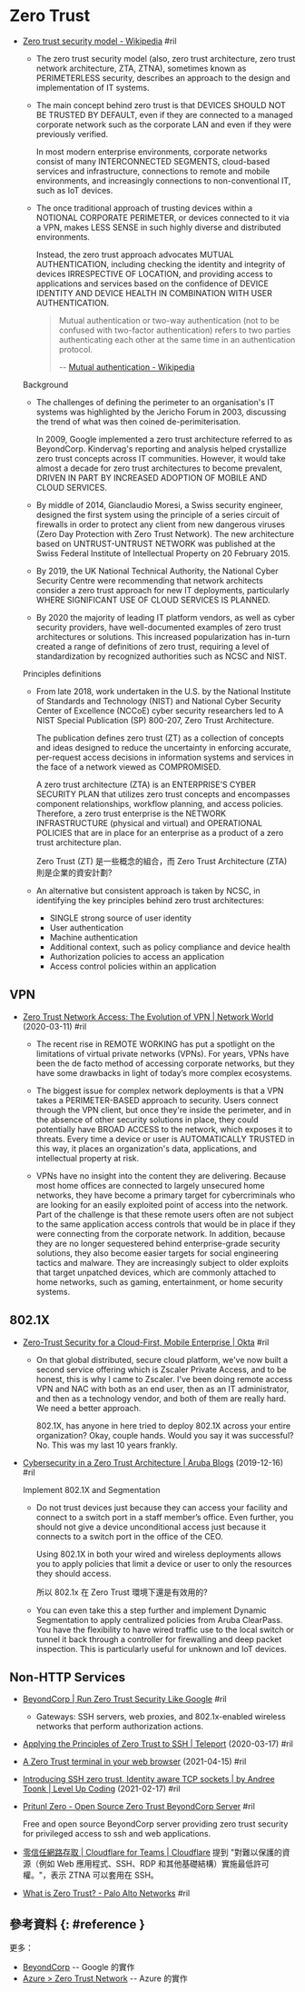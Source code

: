# Zero Trust

  - [Zero trust security model \- Wikipedia](https://en.wikipedia.org/wiki/Zero_trust_security_model) #ril

      - The zero trust security model (also, zero trust architecture, zero trust network architecture, ZTA, ZTNA), sometimes known as PERIMETERLESS security, describes an approach to the design and implementation of IT systems.

      - The main concept behind zero trust is that DEVICES SHOULD NOT BE TRUSTED BY DEFAULT, even if they are connected to a managed corporate network such as the corporate LAN and even if they were previously verified.

        In most modern enterprise environments, corporate networks consist of many INTERCONNECTED SEGMENTS, cloud-based services and infrastructure, connections to remote and mobile environments, and increasingly connections to non-conventional IT, such as IoT devices.

      - The once traditional approach of trusting devices within a NOTIONAL CORPORATE PERIMETER, or devices connected to it via a VPN, makes LESS SENSE in such highly diverse and distributed environments.

        Instead, the zero trust approach advocates MUTUAL AUTHENTICATION, including checking the identity and integrity of devices IRRESPECTIVE OF LOCATION, and providing access to applications and services based on the confidence of DEVICE IDENTITY AND DEVICE HEALTH IN COMBINATION WITH USER AUTHENTICATION.

        > Mutual authentication or two-way authentication (not to be confused with two-factor authentication) refers to two parties authenticating each other at the same time in an authentication protocol.
        >
        > -- [Mutual authentication \- Wikipedia](https://en.wikipedia.org/wiki/Mutual_authentication)

    Background

      - The challenges of defining the perimeter to an organisation's IT systems was highlighted by the Jericho Forum in 2003, discussing the trend of what was then coined de-perimiterisation.

        In 2009, Google implemented a zero trust architecture referred to as BeyondCorp. Kindervag's reporting and analysis helped crystallize zero trust concepts across IT communities. However, it would take almost a decade for zero trust architectures to become prevalent, DRIVEN IN PART BY INCREASED ADOPTION OF MOBILE AND CLOUD SERVICES.

      - By middle of 2014, Gianclaudio Moresi, a Swiss security engineer, designed the first system using the principle of a series circuit of firewalls in order to protect any client from new dangerous viruses (Zero Day Protection with Zero Trust Network). The new architecture based on UNTRUST-UNTRUST NETWORK was published at the Swiss Federal Institute of Intellectual Property on 20 February 2015.
      - By 2019, the UK National Technical Authority, the National Cyber Security Centre were recommending that network architects consider a zero trust approach for new IT deployments, particularly WHERE SIGNIFICANT USE OF CLOUD SERVICES IS PLANNED.
      - By 2020 the majority of leading IT platform vendors, as well as cyber security providers, have well-documented examples of zero trust architectures or solutions. This increased popularization has in-turn created a range of definitions of zero trust, requiring a level of standardization by recognized authorities such as NCSC and NIST.

    Principles definitions

      - From late 2018, work undertaken in the U.S. by the National Institute of Standards and Technology (NIST) and National Cyber Security Center of Excellence (NCCoE) cyber security researchers led to A NIST Special Publication (SP) 800-207, Zero Trust Architecture.

        The publication defines zero trust (ZT) as a collection of concepts and ideas designed to reduce the uncertainty in enforcing accurate, per-request access decisions in information systems and services in the face of a network viewed as COMPROMISED.

        A zero trust architecture (ZTA) is an ENTERPRISE’S CYBER SECURITY PLAN that utilizes zero trust concepts and encompasses component relationships, workflow planning, and access policies. Therefore, a zero trust enterprise is the NETWORK INFRASTRUCTURE (physical and virtual) and OPERATIONAL POLICIES that are in place for an enterprise as a product of a zero trust architecture plan.

        Zero Trust (ZT) 是一些概念的組合，而 Zero Trust Architecture (ZTA) 則是企業的資安計劃?

      - An alternative but consistent approach is taken by NCSC, in identifying the key principles behind zero trust architectures:

          - SINGLE strong source of user identity
          - User authentication
          - Machine authentication
          - Additional context, such as policy compliance and device health
          - Authorization policies to access an application
          - Access control policies within an application

## VPN

  - [Zero Trust Network Access: The Evolution of VPN \| Network World](https://www.networkworld.com/article/3611530/zero-trust-network-access-the-evolution-of-vpn.html) (2020-03-11) #ril

      - The recent rise in REMOTE WORKING has put a spotlight on the limitations of virtual private networks (VPNs). For years, VPNs have been the de facto method of accessing corporate networks, but they have some drawbacks in light of today’s more complex ecosystems.
      - The biggest issue for complex network deployments is that a VPN takes a PERIMETER-BASED approach to security. Users connect through the VPN client, but once they're inside the perimeter, and in the absence of other security solutions in place, they could potentially have BROAD ACCESS to the network, which exposes it to threats. Every time a device or user is AUTOMATICALLY TRUSTED in this way, it places an organization's data, applications, and intellectual property at risk.

      - VPNs have no insight into the content they are delivering. Because most home offices are connected to largely unsecured home networks, they have become a primary target for cybercriminals who are looking for an easily exploited point of access into the network. Part of the challenge is that these remote users often are not subject to the same application access controls that would be in place if they were connecting from the corporate network. In addition, because they are no longer sequestered behind enterprise-grade security solutions, they also become easier targets for social engineering tactics and malware. They are increasingly subject to older exploits that target unpatched devices, which are commonly attached to home networks, such as gaming, entertainment, or home security systems.

## 802.1X

  - [Zero\-Trust Security for a Cloud\-First, Mobile Enterprise \| Okta](https://www.okta.com/video/oktane18-protect-against-breaches-zero-trust-security/) #ril

      - On that global distributed, secure cloud platform, we've now built a second service offering which is Zscaler Private Access, and to be honest, this is why I came to Zscaler. I've been doing remote access VPN and NAC with both as an end user, then as an IT administrator, and then as a technology vendor, and both of them are really hard. We need a better approach.

        802.1X, has anyone in here tried to deploy 802.1X across your entire organization? Okay, couple hands. Would you say it was successful? No. This was my last 10 years frankly.

  - [Cybersecurity in a Zero Trust Architecture \| Aruba Blogs](https://blogs.arubanetworks.com/solutions/cybersecurity-in-a-zero-trust-architecture/) (2019-12-16) #ril

    Implement 802.1X and Segmentation

      - Do not trust devices just because they can access your facility and connect to a switch port in a staff member’s office. Even further, you should not give a device unconditional access just because it connects to a switch port in the office of the CEO.

        Using 802.1X in both your wired and wireless deployments allows you to apply policies that limit a device or user to only the resources they should access.

        所以 802.1x 在 Zero Trust 環境下還是有效用的?

      - You can even take this a step further and implement Dynamic Segmentation to apply centralized policies from Aruba ClearPass. You have the flexibility to have wired traffic use to the local switch or tunnel it back through a controller for firewalling and deep packet inspection. This is particularly useful for unknown and IoT devices.

## Non-HTTP Services

  - [BeyondCorp \| Run Zero Trust Security Like Google](https://www.beyondcorp.com/) #ril

      - Gateways: SSH servers, web proxies, and 802.1x-enabled wireless networks that perform authorization actions.

  - [Applying the Principles of Zero Trust to SSH \| Teleport](https://goteleport.com/blog/applying-principles-of-zero-trust-to-ssh/) (2020-03-17) #ril

  - [A Zero Trust terminal in your web browser](https://blog.cloudflare.com/browser-ssh-terminal-with-auditing/) (2021-04-15) #ril

  - [Introducing SSH zero trust, Identity aware TCP sockets \| by Andree Toonk \| Level Up Coding](https://levelup.gitconnected.com/introducing-ssh-zero-trust-identity-aware-tcp-sockets-c73cf65e57c) (2021-02-17) #ril

  - [Pritunl Zero \- Open Source Zero Trust BeyondCorp Server](https://zero.pritunl.com/) #ril

    Free and open source BeyondCorp server providing zero trust security for privileged access to ssh and web applications.

  - [零信任網路存取 \| Cloudflare for Teams \| Cloudflare](https://www.cloudflare.com/zh-tw/teams/zero-trust-network-access/) 提到 "對難以保護的資源（例如 Web 應用程式、SSH、RDP 和其他基礎結構）實施最低許可權。"，表示 ZTNA 可以套用在 SSH。

  - [What is Zero Trust? \- Palo Alto Networks](https://www.paloaltonetworks.com/cyberpedia/what-is-a-zero-trust-architecture) #ril

## 參考資料 {: #reference }

更多：

  - [BeyondCorp](beyondcorp.md) -- Google 的實作
  - [Azure > Zero Trust Network](azure-zerotrust.md) -- Azure 的實作
